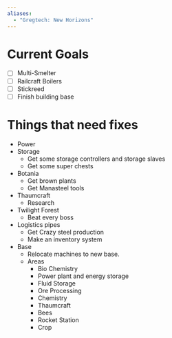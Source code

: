```yaml
---
aliases:
  - "Gregtech: New Horizons"
---
```

# Current Goals
- [ ] Multi-Smelter
- [ ] Railcraft Boilers
- [ ] Stickreed
- [ ] Finish building base
<!--ID: 1757893916422-->

# Things that need fixes
- Power
- Storage
	- Get some storage controllers and storage slaves
	- Get some super chests
- Botania
	- Get brown plants
	- Get Manasteel tools
- Thaumcraft
	- Research
- Twilight Forest
	- Beat every boss
- Logistics pipes
	- Get Crazy steel production
	- Make an inventory system
- Base
	- Relocate machines to new base.
	- Areas
		- Bio Chemistry 
		- Power plant and energy storage
		- Fluid Storage
		- Ore Processing
		- Chemistry 
		- Thaumcraft
		- Bees
		- Rocket Station
		- Crop
<!--ID: 1757893916424-->

